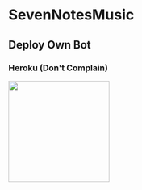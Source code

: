 # SevenNotesMusic


## Deploy Own Bot

### Heroku (Don't Complain)
<p><a href="https://heroku.com/deploy?template=https://github.com/mearnin/SevenNotesMusic"><img src="https://img.shields.io/badge/Deploy%20To%20Heroku-blueviolet?style=for-the-badge&logo=heroku" width="200""/></a></p>
